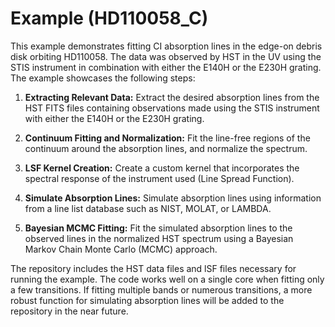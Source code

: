 # Example (HD110058_C)

This example demonstrates fitting CI absorption lines in the edge-on debris disk orbiting HD110058. The data was observed by HST in the UV using the STIS instrument in combination with either the E140H or the E230H grating. The example showcases the following steps:

1. **Extracting Relevant Data:** Extract the desired absorption lines from the HST FITS files containing observations made using the STIS instrument with either the E140H or the E230H grating.

2. **Continuum Fitting and Normalization:** Fit the line-free regions of the continuum around the absorption lines, and normalize the spectrum.

3. **LSF Kernel Creation:** Create a custom kernel that incorporates the spectral response of the instrument used (Line Spread Function).

4. **Simulate Absorption Lines:** Simulate absorption lines using information from a line list database such as NIST, MOLAT, or LAMBDA.

5. **Bayesian MCMC Fitting:** Fit the simulated absorption lines to the observed lines in the normalized HST spectrum using a Bayesian Markov Chain Monte Carlo (MCMC) approach.

The repository includes the HST data files and lSF files necessary for running the example. The code works well on a single core when fitting only a few transitions. If fitting multiple bands or numerous transitions, a more robust function for simulating absorption lines will be added to the repository in the near future.
